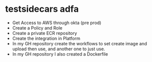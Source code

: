 # testsidecars adfa

- Get Access to AWS through okta (pre prod)
- Create a Policy and Role
- Create a private ECR repository
- Create the integration in Platform
- In my GH repository create the workflows to set create image and upload then use, and another one to just use.
- In my GH repository I also created a Dockerfile
